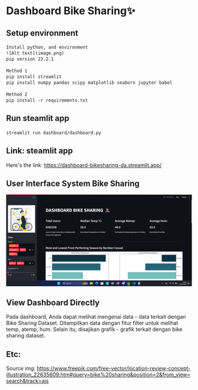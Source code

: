 # Dashboard Bike Sharing✨

## Setup environment
```
Install python, and environment
![Alt text](image.png)
pip version 23.2.1

Method 1
pip install streamlit
pip install numpy pandas scipy matplotlib seaborn jupyter babel

Method 2 
pip install -r requirements.txt
```

## Run steamlit app
```
streamlit run dashboard/dashboard.py
```

## Link: steamlit app

Here's the link: https://dashboard-bikesharing-da.streamlit.app/


## User Interface System Bike Sharing
![Alt text](image-1.png)

## View Dashboard Directly
Pada dashboard, Anda dapat melihat mengenai data - data terkait dengan Bike Sharing Dataset. Ditampilkan data dengan fitur filter untuk melihat temp, atemp, hum. Selain itu, disajikan grafik - grafik terkait dengan bike sharing dataset. 






## Etc:
Source img: https://www.freepik.com/free-vector/location-review-concept-illustration_22635609.htm#query=bike%20sharing&position=2&from_view=search&track=ais
